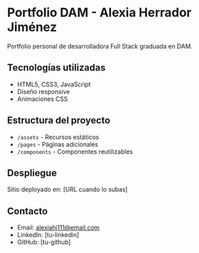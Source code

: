# Portfolio DAM - Alexia Herrador Jiménez

Portfolio personal de desarrolladora Full Stack graduada en DAM.

## Tecnologías utilizadas
- HTML5, CSS3, JavaScript
- Diseño responsive
- Animaciones CSS

## Estructura del proyecto
- `/assets` - Recursos estáticos
- `/pages` - Páginas adicionales
- `/components` - Componentes reutilizables

## Despliegue
Sitio deployado en: [URL cuando lo subas]

## Contacto
- Email: alexiahj111@email.com
- LinkedIn: [tu-linkedin]
- GitHub: [tu-github]